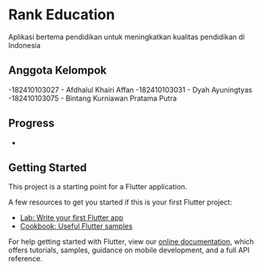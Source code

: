 # Rank Education

Aplikasi bertema pendidikan untuk meningkatkan kualitas pendidikan di Indonesia

## Anggota Kelompok

-182410103027 - Afdhalul Khairi Affan
-182410103031 - Dyah Ayuningtyas
-182410103075 - Bintang Kurniawan Pratama Putra

## Progress

-

## Getting Started

This project is a starting point for a Flutter application.

A few resources to get you started if this is your first Flutter project:

- [Lab: Write your first Flutter app](https://flutter.dev/docs/get-started/codelab)
- [Cookbook: Useful Flutter samples](https://flutter.dev/docs/cookbook)

For help getting started with Flutter, view our
[online documentation](https://flutter.dev/docs), which offers tutorials,
samples, guidance on mobile development, and a full API reference.
